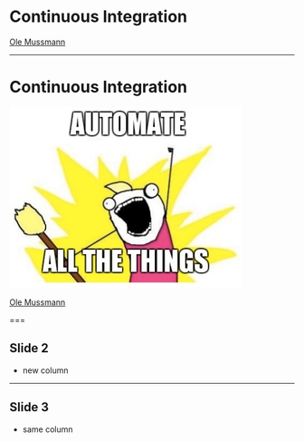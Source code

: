 <!--
title: Continuous Integration
description: Automate All The things!
author: Ole Mussmann
version: 4.3.1
plugins: RevealMarkdown, RevealChalkboard, RevealHighlight, RevealMath.KaTeX, RevealMenu, RevealNotes, RevealSearch, RevealZoom
-->

<!-- .slide: data-state="blue_overlay yellow_flag yellow_strip purple_half_circle_bottom purple_blob right_e_top" data-background-video="./files/steampunk-85358.mp4" data-background-video-loop data-background-video-muted="true" data-auto-animate data-auto-animate-id="title" -->

# Continuous Integration

[Ole Mussmann](mailto:o.mussmann@esciencecenter.nl)

---

<!-- .slide: data-state="blue_overlay yellow_flag yellow_strip purple_half_circle_bottom purple_blob right_e_top" data-background-video="./files/Mood video Homepage 2.mp4" data-background-video-loop data-background-video-muted="true" data-auto-animate data-auto-animate-id="title" -->

# Continuous Integration
<img src="./files/automate.jpg">

[Ole Mussmann](mailto:o.mussmann@esciencecenter.nl)


===

<!-- .slide: data-state="standard" -->
## Slide 2
- new column

---

<!-- .slide: data-state="standard" -->
## Slide 3
- same column
